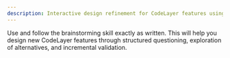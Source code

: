 ```yaml
---
description: Interactive design refinement for CodeLayer features using Socratic method
---
```


Use and follow the brainstorming skill exactly as written. This will help you design new CodeLayer features through structured questioning, exploration of alternatives, and incremental validation.
